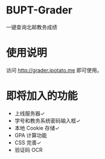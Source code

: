 # BUPT-Grader
一键查询北邮教务成绩

# 使用说明
访问 http://grader.ipotato.me 即可使用。

# 即将加入的功能
* 上线服务器✓
* 学号和教务系统密码输入框✓
* 本地 Cookie 存储✓
* GPA 计算功能
* CSS 完善✓
* 验证码 OCR
